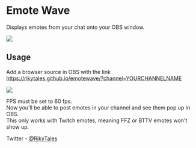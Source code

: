 # Emote Wave
Displays emotes from your chat onto your OBS window.

![](https://fat.gfycat.com/EnragedGlassBluebreastedkookaburra.gif)

## Usage

Add a browser source in OBS with the link https://rikytales.github.io/emotewave/?channel=YOURCHANNELNAME

![](http://i.imgur.com/PJZHh0R.png)

FPS must be set to 60 fps.  
Now you'll be able to post emotes in your channel and see them pop up in OBS.  
This only works with Twitch emotes, meaning FFZ or BTTV emotes won't show up.

Twitter - [@RikyTales](https://twitter.com/rikytales)